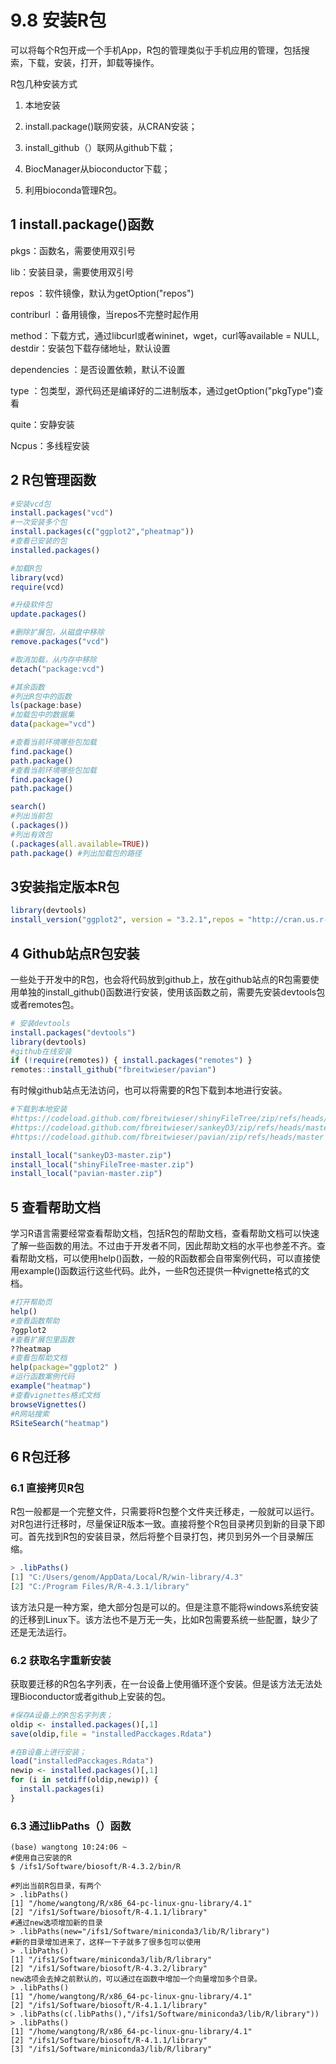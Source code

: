 # 9.8 安装R包

可以将每个R包开成一个手机App，R包的管理类似于手机应用的管理，包括搜索，下载，安装，打开，卸载等操作。

R包几种安装方式

1. 本地安装

2. install.package()联网安装，从CRAN安装；

3. install_github（）联网从github下载；

4. BiocManager从bioconductor下载；

5. 利用bioconda管理R包。

 

## 1 install.package()函数

pkgs：函数名，需要使用双引号

lib：安装目录，需要使用双引号

repos ：软件镜像，默认为getOption("repos")

contriburl ：备用镜像，当repos不完整时起作用

method：下载方式，通过libcurl或者wininet，wget，curl等available = NULL, destdir：安装包下载存储地址，默认设置

dependencies ：是否设置依赖，默认不设置

type ：包类型，源代码还是编译好的二进制版本，通过getOption("pkgType")查看

quite：安静安装

Ncpus：多线程安装

## 2 R包管理函数

```r
#安装vcd包
install.packages("vcd")
#一次安装多个包
install.packages(c("ggplot2","pheatmap")) 
#查看已安装的包
installed.packages()

#加载R包
library(vcd)
require(vcd)

#升级软件包
update.packages()

#删除扩展包，从磁盘中移除
remove.packages("vcd")

#取消加载，从内存中移除
detach("package:vcd")

#其余函数
#列出R包中的函数
ls(package:base)
#加载包中的数据集
data(package="vcd")

#查看当前环境哪些包加载
find.package()
path.package()
#查看当前环境哪些包加载
find.package()
path.package()

search()
#列出当前包
(.packages())
#列出有效包
(.packages(all.available=TRUE)) 
path.package() #列出加载包的路径

```


## 3安装指定版本R包

```r
library(devtools)
install_version("ggplot2", version = "3.2.1",repos = "http://cran.us.r-project.org")
```

## 4 Github站点R包安装
一些处于开发中的R包，也会将代码放到github上，放在github站点的R包需要使用单独的install_github()函数进行安装，使用该函数之前，需要先安装devtools包或者remotes包。
```r
# 安装devtools
install.packages("devtools")
library(devtools)
#github在线安装
if (!require(remotes)) { install.packages("remotes") }
remotes::install_github("fbreitwieser/pavian")
```
有时候github站点无法访问，也可以将需要的R包下载到本地进行安装。
```r
#下载到本地安装
#https://codeload.github.com/fbreitwieser/shinyFileTree/zip/refs/heads/master
#https://codeload.github.com/fbreitwieser/sankeyD3/zip/refs/heads/master
#https://codeload.github.com/fbreitwieser/pavian/zip/refs/heads/master 

install_local("sankeyD3-master.zip")
install_local("shinyFileTree-master.zip")
install_local("pavian-master.zip")
```

## 5 查看帮助文档
学习R语言需要经常查看帮助文档，包括R包的帮助文档，查看帮助文档可以快速了解一些函数的用法。不过由于开发者不同，因此帮助文档的水平也参差不齐。查看帮助文档，可以使用help()函数，一般的R函数都会自带案例代码，可以直接使用example()函数运行这些代码。此外，一些R包还提供一种vignette格式的文档。
```r
#打开帮助页
help()  
#查看函数帮助
?ggplot2
#查看扩展包里函数
??heatmap  
#查看包帮助文档
help(package="ggplot2" )  
#运行函数案例代码
example("heatmap")
#查看vignettes格式文档  
browseVignettes() 
#R网站搜索
RSiteSearch("heatmap")
```
## 6 R包迁移

### 6.1 直接拷贝R包

R包一般都是一个完整文件，只需要将R包整个文件夹迁移走，一般就可以运行。对R包进行迁移时，尽量保证R版本一致。直接将整个R包目录拷贝到新的目录下即可。首先找到R包的安装目录，然后将整个目录打包，拷贝到另外一个目录解压缩。
```r
> .libPaths()
[1] "C:/Users/genom/AppData/Local/R/win-library/4.3"
[2] "C:/Program Files/R/R-4.3.1/library" 
```
该方法只是一种方案，绝大部分包是可以的。但是注意不能将windows系统安装的迁移到Linux下。该方法也不是万无一失，比如R包需要系统一些配置，缺少了还是无法运行。

### 6.2 获取名字重新安装
获取要迁移的R包名字列表，在一台设备上使用循环逐个安装。但是该方法无法处理Bioconductor或者github上安装的包。
```r
#保存A设备上的R包名字列表；
oldip <- installed.packages()[,1]
save(oldip,file = "installedPacckages.Rdata")

#在B设备上进行安装；
load("installedPacckages.Rdata")
newip <- installed.packages()[,1]
for (i in setdiff(oldip,newip)) {
  install.packages(i)
}
```
### 6.3 通过libPaths（）函数
```shell
(base) wangtong 10:24:06 ~
#使用自己安装的R
$ /ifs1/Software/biosoft/R-4.3.2/bin/R

#列出当前R包目录，有两个
> .libPaths()
[1] "/home/wangtong/R/x86_64-pc-linux-gnu-library/4.1"
[2] "/ifs1/Software/biosoft/R-4.1.1/library"    
#通过new选项增加新的目录      
> .libPaths(new="/ifs1/Software/miniconda3/lib/R/library")
#新的目录增加进来了，这样一下子就多了很多包可以使用
> .libPaths()
[1] "/ifs1/Software/miniconda3/lib/R/library"
[2] "/ifs1/Software/biosoft/R-4.3.2/library" 
new选项会去掉之前默认的，可以通过在函数中增加一个向量增加多个目录。
> .libPaths()
[1] "/home/wangtong/R/x86_64-pc-linux-gnu-library/4.1"
[2] "/ifs1/Software/biosoft/R-4.1.1/library"          
> .libPaths(c(.libPaths(),"/ifs1/Software/miniconda3/lib/R/library"))
> .libPaths()
[1] "/home/wangtong/R/x86_64-pc-linux-gnu-library/4.1"
[2] "/ifs1/Software/biosoft/R-4.1.1/library"          
[3] "/ifs1/Software/miniconda3/lib/R/library"   
```